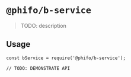 # `@phifo/b-service`

> TODO: description

## Usage

```
const bService = require('@phifo/b-service');

// TODO: DEMONSTRATE API
```
